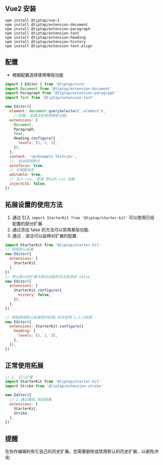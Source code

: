## Vue2 安装

```shell
npm install @tiptap/vue-2
npm install @tiptap/extension-document
npm install @tiptap/extension-paragraph
npm install @tiptap/extension-text
npm install @tiptap/extension-heading
npm install @tiptap/extension-history
npm install @tiptap/extension-text-align
```



## 配置

- 根据配置选择使用哪些功能

```js
import { Editor } from '@tiptap/core'
import Document from '@tiptap/extension-document'
import Paragraph from '@tiptap/extension-paragraph'
import Text from '@tiptap/extension-text'

new Editor({
  element: document.querySelector('.element'),
	//拓展, 拓展决定使用哪些功能;
  extensions: [
    Document,
    Paragraph,
    Text,
    Heading.configure({
      levels: [1, 2, 3],
    }),
  ],
  content: '<p>Example Text</p>',
  //  自动获得焦点
  autofocus: true,
  // 可编辑状态
  editable: true,
  // 注入 css, 禁用 默认的 css 加载
  injectCSS: false,
})
```

## 拓展设置的使用方法

1. 通过 引入 `import StarterKit from '@tiptap/starter-kit'` 可以使用已经配置的部分扩展.
2. 通过添加 false 的方法可以禁用某些功能.
3. 通过 `.` 语法可以延伸对扩展的配置.

```js
import StarterKit from '@tiptap/starter-kit'
// 使用默认拓展
new Editor({
  extensions: [
    StarterKit,
  ],
})
// 停止默认的扩展中某些功能的方法是添加 false
new Editor({
  extensions: [
    StarterKit.configure({
      history: false,
    }),
  ],
})

// 单独使用默认拓展里的标题,并仅使用 1,2,3标题
new Editor({
  extensions: StarterKit.configure({
    heading: {
      levels: [1, 2, 3],
    },
  }),
})

```



## 正常使用拓展

```js
// 1. 引入扩展
import StarterKit from '@tiptap/starter-kit'
import Strike from '@tiptap/extension-strike'

new Editor({
  // 2.通过数组,添加拓展
  extensions: [
    StarterKit,
    Strike,
  ],
})
```



## 提醒

在协作编辑的有它自己的历史扩展。您需要删除或禁用默认的历史扩展，以避免冲突;

































